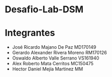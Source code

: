 # Desafio-Lab-DSM

# Integrantes

- José Ricardo Majano De Paz MD170149
- Gerardo Alexander Rivera Moreno RM170126
- Oswaldo Alberto Valle Serrano VS161940
- Alex Roberto Mata Cerritos MC150475
- Hector Daniel Mejía Martinez MM
